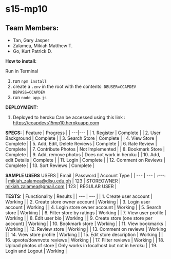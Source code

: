 # s15-mp10

## Team Members:

* Tan, Gary Jasper
* Zalamea, Mikiah Matthew T.
* Go, Kurt Patrick D.

**How to install:**

Run in Terminal
1. run `npm install`
2. create a `.env` in the root with the contents:
    `DBUSER=CCAPDEV`
    `DBPASS=CCAPDEV`
3. run `node app.js`

**DEPLOYMENT:**
1.  Deployed to heroku 
    Can be accessed using this link : https://ccapdevs15mp10.herokuapp.com

**SPECS:** 
| Feature | Progress |
| ---|--- |
|  1. Register | Complete |
|  2. User Background | Complete |
|  3. Search Store | Complete |
|  4. View Store | Complete |
|  5. Add, Edit, Delete Reviews | Complete |
|  6. Rate Review | Complete |
|  7. Contribute Photos | Not Implemented |
|  8. Bookmark Store | Complete |
|  9. Add, remove photos | Does not work in heroku |
| 10. Add, edit Details | Complete |
| 11. Login | Complete |
| 12. Comment on Reviews | Complete |
| 13. Sort Reviews | Complete |

**SAMPLE USERS**
USERS
| Email | Password | Account Type |
| --- | --- | :---: |
mikiah_zalamea@dlsu.edu.ph | 123 | STOREOWNER |
mikiah.zalamea@gmail.com | 123 | REGULAR USER |

**TESTS:**
| Functionality | Results |
| --- | --- |
| 1. Create user account | Working |
| 2. Create store owner account | Working |
| 3. Login user account | Working |
| 4. Login store owner account | Working |
| 5. Search store | Working |
| 6. Filter store by ratings | Working |
| 7. View user profile | Working |
| 8. Edit user bio | Working |
| 9. Create store (one store per account) | Working |
| 10. Bookmark store | Working |
| 11. View bookmarks | Working |
| 12. Review store | Working |
| 13. Comment on reviews | Working |
| 14. View store profile | Working |
| 15. Edit store description | Working |
| 16. upvote/downvote reviews | Working |
| 17. Filter reviews | Working |
| 18. Upload photos of store | Only works in localhost but not in heroku |
| 19. Login and Logout | Working |
